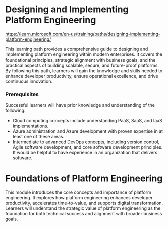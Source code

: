 

# Designing and Implementing Platform Engineering
https://learn.microsoft.com/en-us/training/paths/designing-implementing-platform-engineering/


This learning path provides a comprehensive guide to designing and implementing platform engineering within modern enterprises. It covers the foundational principles, strategic alignment with business goals, and the practical aspects of building scalable, secure, and future-proof platforms. By following this path, learners will gain the knowledge and skills needed to enhance developer productivity, ensure operational excellence, and drive continuous innovation.

### Prerequisites
Successful learners will have prior knowledge and understanding of the following:

- Cloud computing concepts include understanding PaaS, SaaS, and IaaS implementations.
- Azure administration and Azure development with proven expertise in at least one of these areas.
- Intermediate to advanced DevOps concepts, including version control, Agile software development, and core software development principles. It would be helpful to have experience in an organization that delivers software.




# Foundations of Platform Engineering

This module introduces the core concepts and importance of platform engineering. It explores how platform engineering enhances developer productivity, accelerates time-to-value, and supports digital transformation. Learners will understand the strategic value of platform engineering as the foundation for both technical success and alignment with broader business goals.
